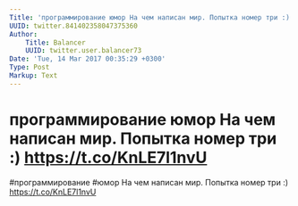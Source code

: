 ```yaml
---
Title: 'программирование юмор На чем написан мир. Попытка номер три :) https://t.co/KnLE7l1nvU'
UUID: twitter.841402358047375360
Author:
    Title: Balancer
    UUID: twitter.user.balancer73
Date: 'Tue, 14 Mar 2017 00:35:29 +0300'
Type: Post
Markup: Text
---
```


# программирование юмор На чем написан мир. Попытка номер три :) https://t.co/KnLE7l1nvU

#программирование #юмор На чем написан мир. Попытка номер
три :) https://t.co/KnLE7l1nvU
